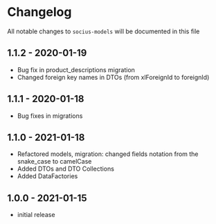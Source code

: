 # Changelog

All notable changes to `socius-models` will be documented in this file

## 1.1.2 - 2020-01-19

- Bug fix in product_descriptions migration
- Changed foreign key names in DTOs (from xlForeignId to foreignId)

## 1.1.1 - 2020-01-18

- Bug fixes in migrations

## 1.1.0 - 2021-01-18

- Refactored models, migration: changed fields notation from the snake_case to camelCase
- Added DTOs and DTO Collections
- Added DataFactories

## 1.0.0 - 2021-01-15

- initial release
